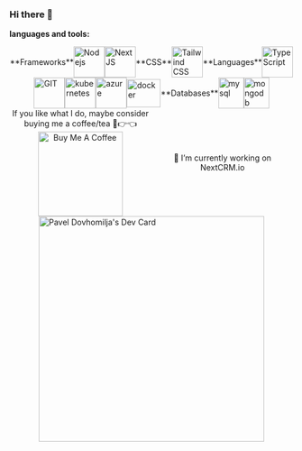 ### Hi there 👋


**languages and tools:**  

<div style="display: flex; justify-content: center; align-items: center; flex-wrap: wrap;">
      **Frameworks**
      <img src="https://www.vectorlogo.zone/logos/nodejs/nodejs-icon.svg" alt="Nodejs" width="55" height="55"/>
      <img src="https://upload.vectorlogo.zone/logos/nextjs/images/60eff509-53dd-4280-92e7-7318fa02e934.svg" alt="NextJS" width="55" height="55"/>
      **CSS**
       <img src="https://www.vectorlogo.zone/logos/tailwindcss/tailwindcss-icon.svg" alt="Tailwind CSS" width="55" height="55"/>
      **Languages**
      <img src="https://www.vectorlogo.zone/logos/typescriptlang/typescriptlang-icon.svg" alt="TypeScript" width="55" height="55"/>
      <img src="https://www.vectorlogo.zone/logos/git-scm/git-scm-icon.svg" alt="GIT" width="55" height="55"/> 
      <img src="https://www.vectorlogo.zone/logos/kubernetes/kubernetes-icon.svg" alt="kubernetes" width="55" height="55"/>
      <img src="https://www.vectorlogo.zone/logos/microsoft_azure/microsoft_azure-icon.svg" alt="azure" width="55" height="55"/>
      <img src="https://www.vectorlogo.zone/logos/docker/docker-official.svg" alt="docker" width="60" height="50"/>
      **Databases**
      <img src="https://www.vectorlogo.zone/logos/mysql/mysql-icon.svg" alt="mysql" width="45" height="55"/>
      <img src="https://www.vectorlogo.zone/logos/mongodb/mongodb-icon.svg" alt="mongodb" width="45" height="55"/>
</div>

<div style="display: flex; justify-content: center; align-items: center; flex-wrap: wrap;">
    <div style="flex: 1; text-align: center;">
        If you like what I do, maybe consider buying me a coffee/tea 🥺👉👈
        <a href="https://bmc.link/pdovhomilja" target="_blank"><img src="https://cdn.buymeacoffee.com/buttons/v2/default-red.png" alt="Buy Me A Coffee" width="150"></a>
    </div>
    <div style="flex: 1; text-align: center;">
        🔭 I’m currently working on NextCRM.io
    </div>
</div>

<div style="display: flex; justify-content: center;">
    <a href="https://app.daily.dev/pdovhomilja">
        <img src="https://api.daily.dev/devcards/c1cb73d1806d41869f4d30b04c77ddbb.png?r=2uy" width="400" alt="Pavel Dovhomilja's Dev Card">
    </a>
</div>
